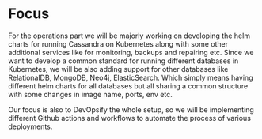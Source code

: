 # Focus

For the operations part we will be majorly working on developing the helm charts for running Cassandra on Kubernetes along with some other additional services like for monitoring, backups and repairing etc. Since we want to develop a common standard for running different databases in Kubernetes, we will be also adding support for other databases like RelationalDB, MongoDB, Neo4j, ElasticSearch. Which simply means having different helm charts for all databases but all sharing a common structure with some changes in image name, ports, env etc.

Our focus is also to DevOpsify the whole setup, so we will be implementing different Github actions and workflows to automate the process of various deployments.
